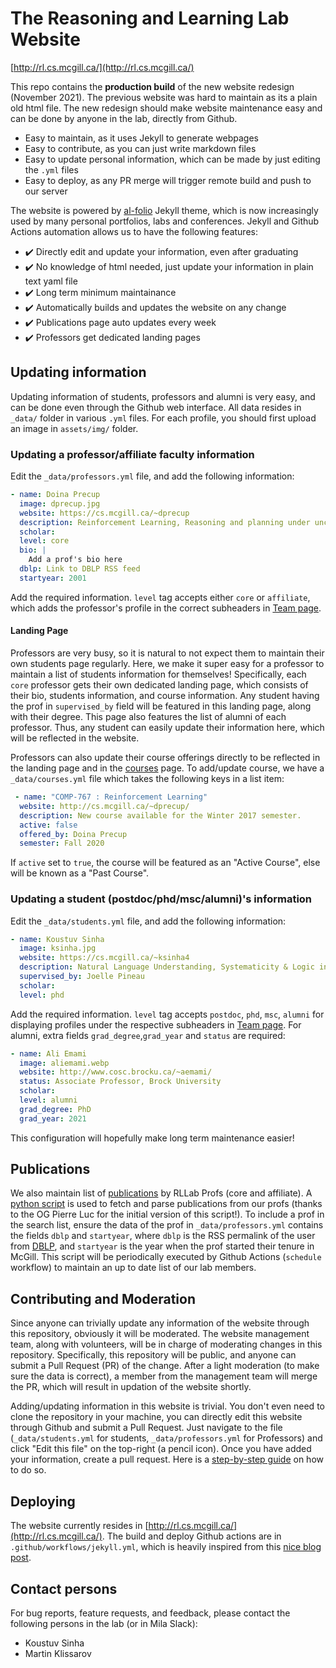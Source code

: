 # The Reasoning and Learning Lab Website

[http://rl.cs.mcgill.ca/](http://rl.cs.mcgill.ca/)

This repo contains the **production build** of the new website redesign (November 2021). The previous website was hard to maintain as its a plain old html file. The new redesign should make website maintenance easy and can be done by anyone in the lab, directly from Github.

- Easy to maintain, as it uses Jekyll to generate webpages
- Easy to contribute, as you can just write markdown files
- Easy to update personal information, which can be made by just editing the `.yml` files
- Easy to deploy, as any PR merge will trigger remote build and push to our server

The website is powered by [al-folio](https://github.com/alshedivat/al-folio) Jekyll theme, which is now increasingly used by many personal portfolios, labs and conferences. Jekyll and Github Actions automation allows us to have the following features:

- ✔️ Directly edit and update your information, even after graduating
- ✔️ No knowledge of html needed, just update your information in plain text yaml file
- ✔️ Long term minimum maintainance
- ✔️ Automatically builds and updates the website on any change
- ✔️ Publications page auto updates every week
- ✔️ Professors get dedicated landing pages

## Updating information

Updating information of students, professors and alumni is very easy, and can be done even through the Github web interface. All data resides in `_data/` folder in various `.yml` files. For each profile, you should first upload an image in `assets/img/` folder.

### Updating a professor/affiliate faculty information

Edit the `_data/professors.yml` file, and add the following information:

```yaml
- name: Doina Precup
  image: dprecup.jpg
  website: https://cs.mcgill.ca/~dprecup
  description: Reinforcement Learning, Reasoning and planning under uncertainty
  scholar:
  level: core
  bio: |
    Add a prof's bio here
  dblp: Link to DBLP RSS feed
  startyear: 2001
```

Add the required information. `level` tag accepts either `core` or `affiliate`, which adds the professor's profile in the correct subheaders in [Team page](http://rl.cs.mcgill.ca/team/).

#### Landing Page

Professors are very busy, so it is natural to not expect them to maintain their own students page regularly. Here, we make it super easy for a professor to maintain a list of students information for themselves! Specifically, each `core` professor gets their own dedicated landing page, which consists of their bio, students information, and course information. Any student having the prof in `supervised_by` field will be featured in this landing page, along with their degree. This page also features the list of alumni of each professor. Thus, any student can easily update their information here, which will be reflected in the website.

Professors can also update their course offerings directly to be reflected in the landing page and in the [courses]() page. To add/update course, we have a `_data/courses.yml` file which takes the following keys in a list item:

```yaml
 - name: "COMP-767 : Reinforcement Learning"
  website: http://cs.mcgill.ca/~dprecup/
  description: New course available for the Winter 2017 semester.
  active: false
  offered_by: Doina Precup
  semester: Fall 2020
```

If `active` set to `true`, the course will be featured as an "Active Course", else will be known as a "Past Course".

### Updating a student (postdoc/phd/msc/alumni)'s information

Edit the `_data/students.yml` file, and add the following information:

```yaml
- name: Koustuv Sinha
  image: ksinha.jpg
  website: https://cs.mcgill.ca/~ksinha4
  description: Natural Language Understanding, Systematicity & Logic in NLU, Dialog Systems # it could be research interests, or if alumni where you are now
  supervised_by: Joelle Pineau
  scholar:
  level: phd
```

Add the required information. `level` tag accepts `postdoc`, `phd`, `msc`, `alumni` for displaying profiles under the respective subheaders in [Team page](http://rl.cs.mcgill.ca/team/). For alumni, extra fields `grad_degree`,`grad_year` and `status` are required:

```yaml
- name: Ali Emami
  image: aliemami.webp
  website: http://www.cosc.brocku.ca/~aemami/
  status: Associate Professor, Brock University
  scholar:
  level: alumni
  grad_degree: PhD
  grad_year: 2021
```

This configuration will hopefully make long term maintenance easier!

## Publications

We also maintain list of [publications](https://rl.cs.mcgill.ca/publications/) by RLLab Profs (core and affiliate). A [python script](/fetch_publications.py) is used to fetch and parse publications from our profs (thanks to the OG Pierre Luc for the initial version of this script!). To include a prof in the search list, ensure the data of the prof in `_data/professors.yml` contains the fields `dblp` and `startyear`, where `dblp` is the RSS permalink of the user from [DBLP](https://dblp.org/), and `startyear` is the year when the prof started their tenure in McGill. This script will be periodically executed by Github Actions (`schedule` workflow) to maintain an up to date list of our lab members.

## Contributing and Moderation

Since anyone can trivially update any information of the website through this repository, obviously it will be moderated. The website management team, along with volunteers, will be in charge of moderating changes in this repository. Specifically, this repository will be public, and anyone can submit a Pull Request (PR) of the change. After a light moderation (to make sure the data is correct), a member from the management team will merge the PR, which will result in updation of the website shortly.

Adding/updating information in this website is trivial. You don't even need to clone the repository in your machine, you can directly edit this website through Github and submit a Pull Request. Just navigate to the file (`_data/students.yml` for students, `_data/professors.yml` for Professors) and click "Edit this file" on the top-right (a pencil icon). Once you have added your information, create a pull request. Here is a [step-by-step guide](https://docs.github.com/en/repositories/working-with-files/managing-files/editing-files#editing-files-in-another-users-repository) on how to do so.

## Deploying

The website currently resides in [http://rl.cs.mcgill.ca/](http://rl.cs.mcgill.ca/). The build and deploy Github actions are in `.github/workflows/jekyll.yml`, which is heavily inspired from this [nice blog post](https://christianspecht.de/2020/05/03/building-and-deploying-a-jekyll-site-via-github-actions/).

## Contact persons

For bug reports, feature requests, and feedback, please contact the following persons in the lab (or in Mila Slack):

- Koustuv Sinha
- Martin Klissarov
